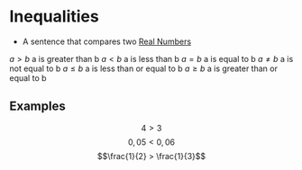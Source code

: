 # Inequalities
- A sentence that compares two [Real Numbers](./Eyntam_Real-Numbers.md)

$a > b$ a is greater than b
$a < b$ a is less than b
$a = b$ a is equal to b
$a \neq b$ a is not equal to b
$a \leq b$ a is less than or equal to b
$a \geq b$ a is greater than or equal to b

## Examples
$$4 > 3$$
$$0,05 < 0,06$$
$$\frac{1}{2} > \frac{1}{3}$$
